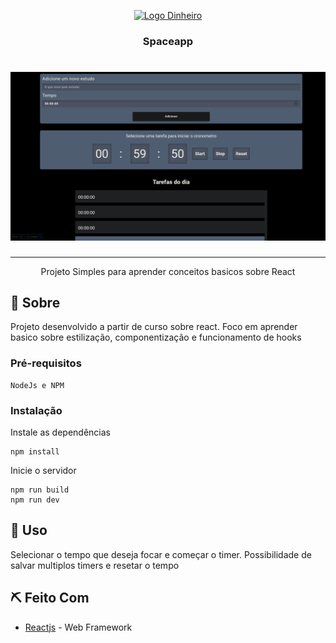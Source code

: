 <p align="center">
  <a href="" rel="noopener">
 <img width=200px height=200px src="https://logowik.com/content/uploads/images/clock-timer-blue3424.logowik.com.webp" alt="Logo Dinheiro"></a>
</p>

<h3 align="center">Spaceapp</h3>

<h1 align="center">
    <img alt="Screenshot do app" src=".github/CAPTURAR.PNG" />
</h1>

---

<p align="center"> Projeto Simples para aprender conceitos basicos sobre React
    <br> 
</p>


## 🧐 Sobre <a name = "sobre"></a>
Projeto desenvolvido a partir de curso sobre react. Foco em aprender basico sobre estilização, componentização e funcionamento de hooks

### Pré-requisitos

```
NodeJs e NPM
```

### Instalação

Instale as dependências

```
npm install
```

Inicie o servidor

```
npm run build
npm run dev
```

## 🎈 Uso <a name="uso"></a>
Selecionar o tempo que deseja focar e começar o timer. Possibilidade de salvar multiplos timers e resetar o tempo

## ⛏️ Feito Com <a name = "feito_com"></a>
- [Reactjs](https://reactjs.org/) - Web Framework
